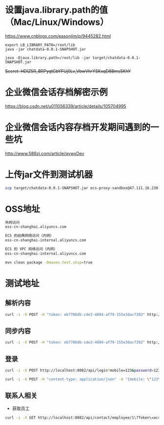 
# 设置java.library.path的值（Mac/Linux/Windows）
https://www.cnblogs.com/easonjim/p/9445282.html
```
export LB_LIBRARY_PATH=/root/lib
java -jar chatdata-0.0.1-SNAPSHOT.jar

java -Djava.library.path=/root/lib -jar target/chatdata-0.0.1-SNAPSHOT.jar

```

~~Secret: HDIZ5R_BRPyqtGbYFUj0Lv_VbwVhrYSKxqD8Bms5KhY~~ 


# 企业微信会话存档解密示例
https://blog.csdn.net/u011056339/article/details/105704995

# 企业微信会话内容存档开发期间遇到的一些坑
http://www.588zj.com/article/qywxDev


# 上传jar文件到测试机器
```bash
scp target/chatdata-0.0.1-SNAPSHOT.jar ecs-proxy-sandbox@47.111.16.230:/home/ecs-proxy-sandbox/
```

# OSS地址
```bash
外网访问  
oss-cn-shanghai.aliyuncs.com

ECS 的经典网络访问（内网）  
oss-cn-shanghai-internal.aliyuncs.com

ECS 的 VPC 网络访问（内网）  
oss-cn-shanghai-internal.aliyuncs.com

```


```bash
mvn clean package -Dmaven.test.skip=true 
```


# 测试地址

## 解析内容
```bash
curl -i -X POST -H "token: eb7706db-cde3-4804-af79-155e3dacf392" http://localhost:8082/api/wework/msg/parse
```

## 同步内容
```bash
curl -i -X POST -H "token: eb7706db-cde3-4804-af79-155e3dacf392" http://localhost:8082/api/wework/msg/sync
```

## 登录

```bash
curl -i -X POST http://localhost:8082/api/login?mobile=123&password=123

curl -i -X POST -H "content-type: application/json" -d "{mobile: \"123\",password: \"123\"}" http://localhost:8082/api/login
```


## 联系人相关

- 获取员工

```bash
curl -i -X GET http://localhost:8082/api/contact/employee/1\?Token\=account-1234-token
```
